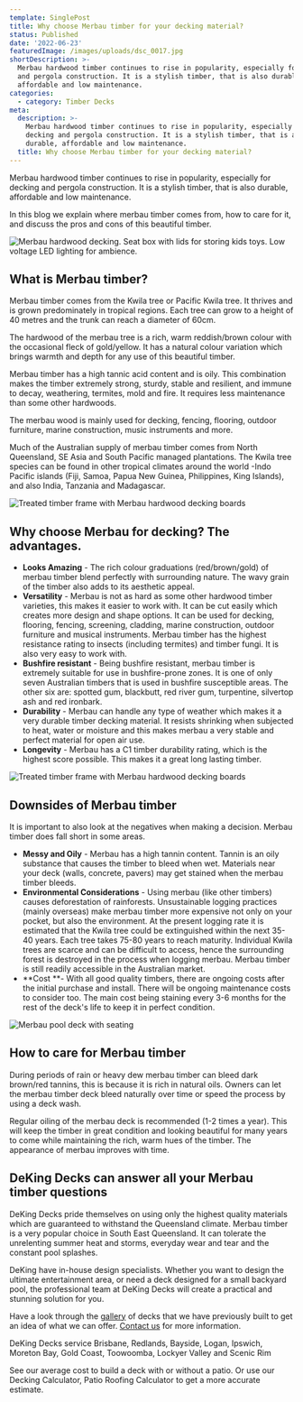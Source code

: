 ```yaml
---
template: SinglePost
title: Why choose Merbau timber for your decking material?
status: Published
date: '2022-06-23'
featuredImage: /images/uploads/dsc_0017.jpg
shortDescription: >-
  Merbau hardwood timber continues to rise in popularity, especially for decking
  and pergola construction. It is a stylish timber, that is also durable,
  affordable and low maintenance.
categories:
  - category: Timber Decks
meta:
  description: >-
    Merbau hardwood timber continues to rise in popularity, especially for
    decking and pergola construction. It is a stylish timber, that is also
    durable, affordable and low maintenance.
  title: Why choose Merbau timber for your decking material?
---
```

Merbau hardwood timber continues to rise in popularity, especially for decking and pergola construction. It is a stylish timber, that is also durable, affordable and low maintenance.





In this blog we explain where merbau timber comes from, how to care for it, and discuss the pros and cons of this beautiful timber.

![Merbau hardwood decking. Seat box with lids for storing kids toys. Low voltage LED lighting for ambience.](/images/uploads/ep29netysia1-ssxg4w3ma.jpg)

## What is Merbau timber?

Merbau timber comes from the Kwila tree or Pacific Kwila tree. It thrives and is grown predominately in tropical regions. Each tree can grow to a height of 40 metres and the trunk can reach a diameter of 60cm.

The hardwood of the merbau tree is a rich, warm reddish/brown colour with the occasional fleck of gold/yellow. It has a natural colour variation which brings warmth and depth for any use of this beautiful timber.

Merbau timber has a high tannic acid content and is oily. This combination makes the timber extremely strong, sturdy, stable and resilient, and immune to decay, weathering, termites, mold and fire. It requires less maintenance than some other hardwoods.

The merbau wood is mainly used for decking, fencing, flooring, outdoor furniture, marine construction, music instruments and more.

Much of the Australian supply of merbau timber comes from North Queensland, SE Asia and South Pacific managed plantations. The Kwila tree species can be found in other tropical climates around the world -Indo Pacific islands (Fiji, Samoa, Papua New Guinea, Philippines, King Islands), and also India, Tanzania and Madagascar.

















![Treated timber frame with Merbau hardwood decking boards](/images/uploads/11.jpg)

## Why choose Merbau for decking? The advantages.

* **Looks Amazing** - The rich colour graduations (red/brown/gold) of merbau timber blend perfectly with surrounding nature. The wavy grain of the timber also adds to its aesthetic appeal.
* **Versatility** - Merbau is not as hard as some other hardwood timber varieties, this makes it easier to work with. It can be cut easily which creates more design and shape options. It can be used for decking, flooring, fencing, screening, cladding, marine construction, outdoor furniture and musical instruments. Merbau timber has the highest resistance rating to insects (including termites) and timber fungi. It is also very easy to work with. 
* **Bushfire resistant** - Being bushfire resistant, merbau timber is extremely suitable for use in bushfire-prone zones. It is one of only seven Australian timbers that is used in bushfire susceptible areas. The other six are: spotted gum, blackbutt, red river gum, turpentine, silvertop ash and red ironbark.
* **Durability** - Merbau can handle any type of weather which makes it a very durable timber decking material. It resists shrinking when subjected to heat, water or moisture and this makes merbau a very stable and perfect material for open air use.
* **Longevity** - Merbau has a C1 timber durability rating, which is the highest score possible. This makes it a great long lasting timber.













![Treated timber frame with Merbau hardwood decking boards](/images/uploads/10.jpg)

## 













## Downsides of Merbau timber

It is important to also look at the negatives when making a decision. Merbau timber does fall short in some areas.

* **Messy and Oily** - Merbau has a high tannin content. Tannin is an oily substance that causes the timber to bleed when wet. Materials near your deck (walls, concrete, pavers) may get stained when the merbau timber bleeds.
* **Environmental Considerations** - Using merbau (like other timbers) causes deforestation of rainforests. Unsustainable logging practices (mainly overseas) make merbau timber more expensive not only on your pocket, but also the environment. At the present logging rate it is estimated that the Kwila tree could be extinguished within the next 35-40 years. Each tree takes 75-80 years to reach maturity. Individual Kwila trees are scarce and can be difficult to access, hence the surrounding forest is destroyed in the process when logging merbau. Merbau timber is still readily accessible in the Australian market.
* **Cost **- With all good quality timbers, there are ongoing costs after the initial purchase and install. There will be ongoing maintenance costs to consider too. The main cost being staining every 3-6 months for the rest of the deck's life to keep it in perfect condition.













![Merbau pool deck with seating](/images/uploads/deck_box2.jpg)

## How to care for Merbau timber

During periods of rain or heavy dew merbau timber can bleed dark brown/red tannins, this is because it is rich in natural oils. Owners can let the merbau timber deck bleed naturally over time or speed the process by using a deck wash.

Regular oiling of the merbau deck is recommended (1-2 times a year). This will keep the timber in great condition and looking beautiful for many years to come while maintaining the rich, warm hues of the timber. The appearance of merbau improves with time.





## DeKing Decks can answer all your Merbau timber questions

DeKing Decks pride themselves on using only the highest quality materials which are guaranteed to withstand the Queensland climate. Merbau timber is a very popular choice in South East Queensland. It can tolerate the unrelenting summer heat and storms, everyday wear and tear and the constant pool splashes. 

DeKing have in-house design specialists. Whether you want to design the ultimate entertainment area, or need a deck designed for a small backyard pool, the professional team at DeKing Decks will create a practical and stunning solution for you.

Have a look through the [gallery](https://www.dekingdecks.com.au/services/pool-decking/) of decks that we have previously built to get an idea of what we can offer. [Contact us](https://www.dekingdecks.com.au/contact/) for more information.

DeKing Decks service Brisbane, Redlands, Bayside, Logan, Ipswich, Moreton Bay, Gold Coast, Toowoomba, Lockyer Valley and Scenic Rim

See our average cost to build a deck with or without a patio. Or use our Decking Calculator, Patio Roofing Calculator to get a more accurate estimate.
